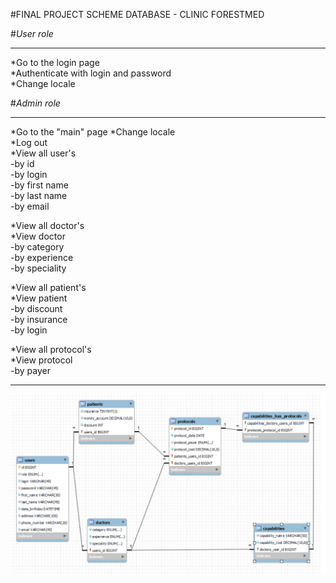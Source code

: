 #FINAL PROJECT SCHEME DATABASE - CLINIC FORESTMED

#_User role_
___

*Go to the login page  
*Authenticate with login and password  
*Change locale

#_Admin role_
___
*Go to the "main" page 
*Change locale  
*Log out  
*View all user's  
-by id  
-by login  
-by first name  
-by last name  
-by email  
  
*View all doctor's  
*View doctor  
-by category  
-by experience  
-by speciality  

*View all patient's  
*View patient  
-by discount  
-by insurance  
-by login  
  
*View all protocol's  
*View protocol   
-by payer  
___
![CLINIC SCHEME](medicine.png)

